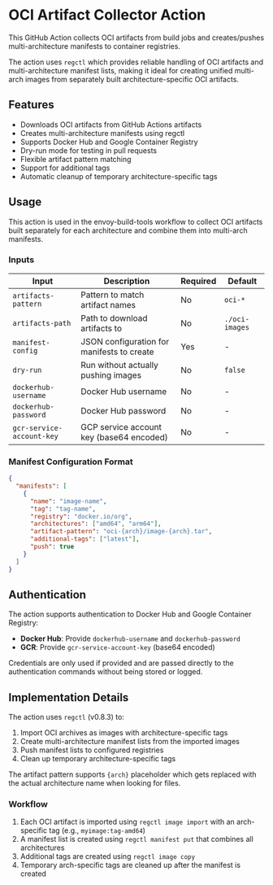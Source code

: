 # OCI Artifact Collector Action

This GitHub Action collects OCI artifacts from build jobs and creates/pushes multi-architecture manifests to container registries.

The action uses `regctl` which provides reliable handling of OCI artifacts and multi-architecture manifest lists, making it ideal for creating unified multi-arch images from separately built architecture-specific OCI artifacts.

## Features

- Downloads OCI artifacts from GitHub Actions artifacts
- Creates multi-architecture manifests using regctl
- Supports Docker Hub and Google Container Registry
- Dry-run mode for testing in pull requests
- Flexible artifact pattern matching
- Support for additional tags
- Automatic cleanup of temporary architecture-specific tags

## Usage

This action is used in the envoy-build-tools workflow to collect OCI artifacts built separately for each architecture and combine them into multi-arch manifests.

### Inputs

| Input | Description | Required | Default |
|-------|-------------|----------|---------|
| `artifacts-pattern` | Pattern to match artifact names | No | `oci-*` |
| `artifacts-path` | Path to download artifacts to | No | `./oci-images` |
| `manifest-config` | JSON configuration for manifests to create | Yes | - |
| `dry-run` | Run without actually pushing images | No | `false` |
| `dockerhub-username` | Docker Hub username | No | - |
| `dockerhub-password` | Docker Hub password | No | - |
| `gcr-service-account-key` | GCP service account key (base64 encoded) | No | - |

### Manifest Configuration Format

```json
{
  "manifests": [
    {
      "name": "image-name",
      "tag": "tag-name",
      "registry": "docker.io/org",
      "architectures": ["amd64", "arm64"],
      "artifact-pattern": "oci-{arch}/image-{arch}.tar",
      "additional-tags": ["latest"],
      "push": true
    }
  ]
}
```

## Authentication

The action supports authentication to Docker Hub and Google Container Registry:

- **Docker Hub**: Provide `dockerhub-username` and `dockerhub-password`
- **GCR**: Provide `gcr-service-account-key` (base64 encoded)

Credentials are only used if provided and are passed directly to the authentication commands without being stored or logged.

## Implementation Details

The action uses `regctl` (v0.8.3) to:
1. Import OCI archives as images with architecture-specific tags
2. Create multi-architecture manifest lists from the imported images
3. Push manifest lists to configured registries
4. Clean up temporary architecture-specific tags

The artifact pattern supports `{arch}` placeholder which gets replaced with the actual architecture name when looking for files.

### Workflow

1. Each OCI artifact is imported using `regctl image import` with an arch-specific tag (e.g., `myimage:tag-amd64`)
2. A manifest list is created using `regctl manifest put` that combines all architectures
3. Additional tags are created using `regctl image copy`
4. Temporary arch-specific tags are cleaned up after the manifest is created

